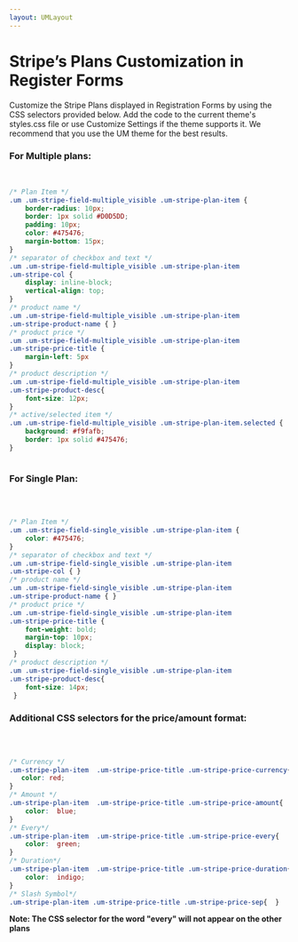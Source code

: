 ```yaml
---
layout: UMLayout
---
```

# Stripe’s Plans Customization in Register Forms
<p>
	Customize the Stripe Plans displayed in Registration Forms by using the CSS selectors provided below. Add the code to the current theme's styles.css file or use Customize Settings if the theme supports it. We recommend that you use the UM theme for the best results.</p>

### For Multiple plans:
<p>
 </p><p>

``` css
/* Plan Item */
.um .um-stripe-field-multiple_visible .um-stripe-plan-item { 
	border-radius: 10px;
	border: 1px solid #D0D5DD;
	padding: 10px;
	color: #475476;
	margin-bottom: 15px;
}
/* separator of checkbox and text */
.um .um-stripe-field-multiple_visible .um-stripe-plan-item
.um-stripe-col {
	display: inline-block;
	vertical-align: top;
}
/* product name */
.um .um-stripe-field-multiple_visible .um-stripe-plan-item
.um-stripe-product-name { }
/* product price */
.um .um-stripe-field-multiple_visible .um-stripe-plan-item
.um-stripe-price-title { 
	margin-left: 5px
}
/* product description */
.um .um-stripe-field-multiple_visible .um-stripe-plan-item
.um-stripe-product-desc{
	font-size: 12px;
} 
/* active/selected item */
.um .um-stripe-field-multiple_visible .um-stripe-plan-item.selected { 
	background: #f9fafb;
	border: 1px solid #475476;
}
```

</p><p>
	<img class="callout-blue" src="https://s3.amazonaws.com/helpscout.net/docs/assets/561c96629033600a7a36d662/images/648818eb7f8c2575e3544c74/file-wFAxDgxJhY.png" alt=""></p>

### For Single Plan:
<p>
 </p><p>
	
```css

/* Plan Item */
.um .um-stripe-field-single_visible .um-stripe-plan-item {
	color: #475476;
}
/* separator of checkbox and text */
.um .um-stripe-field-single_visible .um-stripe-plan-item
.um-stripe-col { }
/* product name */
.um .um-stripe-field-single_visible .um-stripe-plan-item
.um-stripe-product-name { }
/* product price */
.um .um-stripe-field-single_visible .um-stripe-plan-item
.um-stripe-price-title {
	font-weight: bold;
	margin-top: 10px;
	display: block;
 }
/* product description */
.um .um-stripe-field-single_visible .um-stripe-plan-item
.um-stripe-product-desc{
	font-size: 14px;
 }
```

</p>

### Additional CSS selectors for the price/amount format:
<p>
 </p><p>
	
```css

/* Currency */
.um-stripe-plan-item  .um-stripe-price-title .um-stripe-price-currency{
   color: red;
}
/* Amount */
.um-stripe-plan-item  .um-stripe-price-title .um-stripe-price-amount{
    color:  blue;
}
/* Every*/
.um-stripe-plan-item  .um-stripe-price-title .um-stripe-price-every{
    color:  green;
}
/* Duration*/
.um-stripe-plan-item  .um-stripe-price-title .um-stripe-price-duration{
    color:  indigo;
}
/* Slash Symbol*/
.um-stripe-plan-item .um-stripe-price-title .um-stripe-price-sep{  }
```
</p><p>
	<strong>Note: The CSS selector for the word "every" will not appear on the other plans</strong></p><p>
	<img class="callout-blue" src="https://s3.amazonaws.com/helpscout.net/docs/assets/561c96629033600a7a36d662/images/6491d4a8e9352a3c57926b17/file-NI5qt1TftB.png" alt=""></p>
